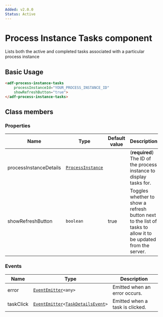 ```yaml
---
Added: v2.0.0
Status: Active
---
```


# Process Instance Tasks component

Lists both the active and completed tasks associated with a particular process instance

## Basic Usage

```html
<adf-process-instance-tasks 
    processInstanceId="YOUR_PROCESS_INSTANCE_ID" 
    showRefreshButton="true">
</adf-process-instance-tasks>
```

## Class members

### Properties

| Name | Type | Default value | Description |
| ---- | ---- | ------------- | ----------- |
| processInstanceDetails | [`ProcessInstance`](lib/process-services/process-list/models/process-instance.model.ts) |  | (**required**) The ID of the process instance to display tasks for. |
| showRefreshButton | `boolean` | true | Toggles whether to show a refresh button next to the list of tasks to allow it to be updated from the server. |

### Events

| Name | Type | Description |
| ---- | ---- | ----------- |
| error | [`EventEmitter`](https://angular.io/api/core/EventEmitter)`<any>` | Emitted when an error occurs. |
| taskClick | [`EventEmitter`](https://angular.io/api/core/EventEmitter)`<`[`TaskDetailsEvent`](lib/process-services/task-list/models/task-details.event.ts)`>` | Emitted when a task is clicked. |

